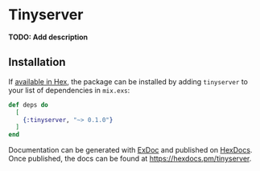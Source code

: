 # Tinyserver

**TODO: Add description**

## Installation

If [available in Hex](https://hex.pm/docs/publish), the package can be installed
by adding `tinyserver` to your list of dependencies in `mix.exs`:

```elixir
def deps do
  [
    {:tinyserver, "~> 0.1.0"}
  ]
end
```

Documentation can be generated with [ExDoc](https://github.com/elixir-lang/ex_doc)
and published on [HexDocs](https://hexdocs.pm). Once published, the docs can
be found at <https://hexdocs.pm/tinyserver>.

